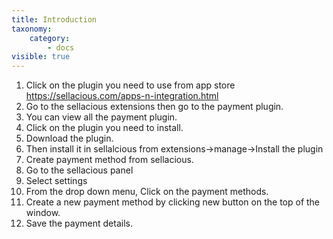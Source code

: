 ```yaml
---
title: Introduction
taxonomy:
    category:
        - docs
visible: true
---
```


1. Click on the plugin you need to use from app store https://sellacious.com/apps-n-integration.html
2. Go to the sellacious extensions then go to the payment plugin.
3. You can view all the payment plugin.
4. Click on the plugin you need to install.
5. Download the plugin.
6. Then install it in sellalcious from extensions->manage->Install the plugin
7. Create payment method from sellacious. 
8. Go to the sellacious panel
9. Select settings
10. From the drop down menu, Click on the payment methods.
11. Create a new payment method by clicking new button on the top of the window.
12. Save the payment details.
